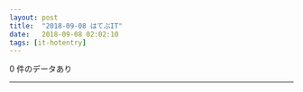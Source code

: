 ```yaml
---
layout: post
title:  "2018-09-08 はてぶIT"
date:   2018-09-08 02:02:10
tags: [it-hotentry]
---
```

0 件のデータあり

<hr>
